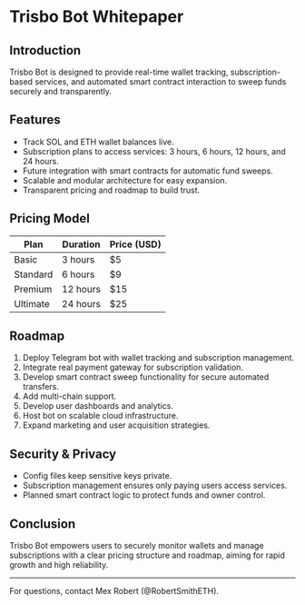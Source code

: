 # Trisbo Bot Whitepaper

## Introduction
Trisbo Bot is designed to provide real-time wallet tracking, subscription-based services, and automated smart contract interaction to sweep funds securely and transparently.

## Features
- Track SOL and ETH wallet balances live.
- Subscription plans to access services: 3 hours, 6 hours, 12 hours, and 24 hours.
- Future integration with smart contracts for automatic fund sweeps.
- Scalable and modular architecture for easy expansion.
- Transparent pricing and roadmap to build trust.

## Pricing Model
| Plan | Duration | Price (USD) |
|-------|----------|-------------|
| Basic | 3 hours  | $5          |
| Standard | 6 hours  | $9          |
| Premium | 12 hours | $15         |
| Ultimate | 24 hours | $25         |

## Roadmap
1. Deploy Telegram bot with wallet tracking and subscription management.
2. Integrate real payment gateway for subscription validation.
3. Develop smart contract sweep functionality for secure automated transfers.
4. Add multi-chain support.
5. Develop user dashboards and analytics.
6. Host bot on scalable cloud infrastructure.
7. Expand marketing and user acquisition strategies.

## Security & Privacy
- Config files keep sensitive keys private.
- Subscription management ensures only paying users access services.
- Planned smart contract logic to protect funds and owner control.

## Conclusion
Trisbo Bot empowers users to securely monitor wallets and manage subscriptions with a clear pricing structure and roadmap, aiming for rapid growth and high reliability.

---

For questions, contact Mex Robert (@RobertSmithETH).